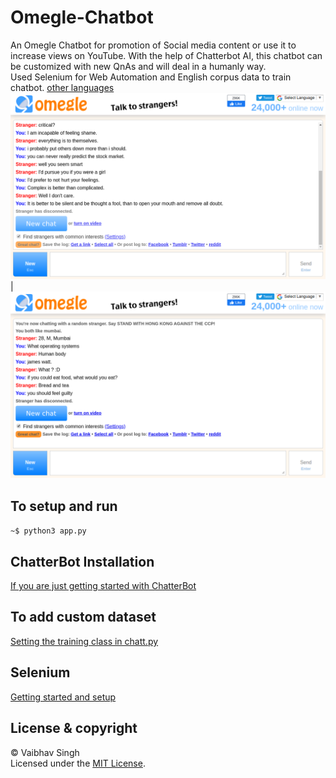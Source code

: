 # Omegle-Chatbot
An Omegle Chatbot for promotion of Social media content or use it to increase views on YouTube. With the help of Chatterbot AI, this chatbot can be customized with new QnAs and will deal in a humanly way.    
Used Selenium for Web Automation and English corpus data to train chatbot. [other languages](https://github.com/gunthercox/chatterbot-corpus/tree/master/chatterbot_corpus/data)
![](omg/saved2.png) | ![](omg/saved4.png)
## To setup and run
`~$ python3 app.py`
## ChatterBot Installation
[If you are just getting started with ChatterBot](https://chatterbot.readthedocs.io/en/stable/setup.html)
## To add custom dataset 
[Setting the training class in chatt.py](https://chatterbot.readthedocs.io/en/stable/training.html)
## Selenium
[Getting started and setup](https://selenium-python.readthedocs.io/)
## License & copyright
© Vaibhav Singh     
Licensed under the [MIT License](LICENSE).



